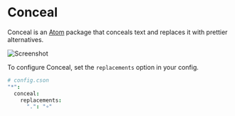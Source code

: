 # Conceal

Conceal is an [Atom][] package that conceals text and replaces it with prettier
alternatives.

![Screenshot][]

To configure Conceal, set the `replacements` option in your config.

``` cson
# config.cson
"*":
  conceal:
    replacements:
      ".": "∘"
```

[atom]: https://atom.io
[screenshot]: https://i.imgur.com/MxEX9hN.png

